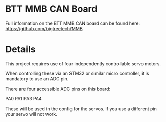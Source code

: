 # BTT MMB CAN Board

Full information on the BTT MMB CAN board can be found here:
https://github.com/bigtreetech/MMB

# Details
This project requires use of four independently controllable servo motors.

When controlling these via an STM32 or similar micro controller, it is mandatory to use an ADC pin.

There are four accessible ADC pins on this board:

PA0 PA1 PA3 PA4

These will be used in the config for the servos. If you use a different pin your servo will not work.

